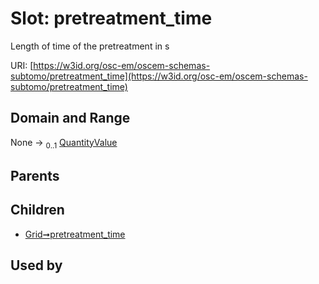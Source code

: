 
# Slot: pretreatment_time

Length of time of the pretreatment in s

URI: [https://w3id.org/osc-em/oscem-schemas-subtomo/pretreatment_time](https://w3id.org/osc-em/oscem-schemas-subtomo/pretreatment_time)


## Domain and Range

None &#8594;  <sub>0..1</sub> [QuantityValue](QuantityValue.md)

## Parents


## Children

 *  [Grid➞pretreatment_time](Grid_pretreatment_time.md)

## Used by

